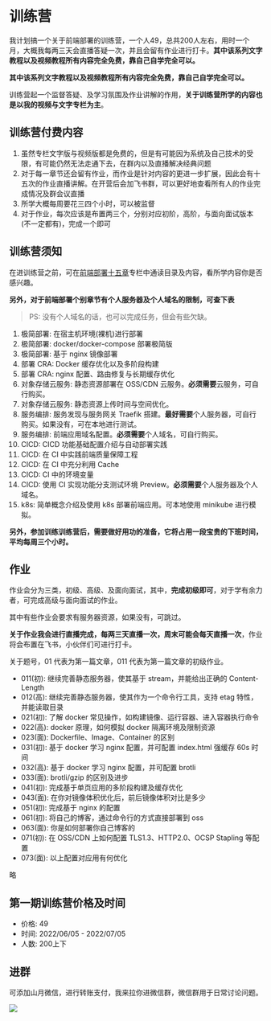 # 训练营

我计划搞一个关于前端部署的训练营，一个人49，总共200人左右，用时一个月，大概我每两三天会直播答疑一次，并且会留有作业进行打卡。
​
**​其中该系列文字教程以及视频教程所有内容完全免费，靠自己自学完全可以。** 

**​其中该系列文字教程以及视频教程所有内容完全免费，靠自己自学完全可以。** 

训练营起一个监督答疑、及学习氛围及作业讲解的作用，**关于训练营所学的内容也是以我的视频与文字专栏为主**。

## 训练营付费内容

1. 虽然专栏文字版与视频版都是免费的，但是有可能因为系统及自己技术的受限，有可能仍然无法走通下去，在群内以及直播解决经典问题
2. 对于每一章节还会留有作业，而作业是针对内容的更进一步扩展，因此会有十五次的作业直播讲解。在开营后会加飞书群，可以更好地查看所有人的作业完成情况及群会议直播
3. 所学大概每周要花三四个小时，可以被监督
4. 对于作业，每次应该是布置两三个，分别对应初阶，高阶，与面向面试版本(不一定都有)，完成一个即可

## 训练营须知

在进训练营之前，可在[前端部署十五章](https://q.shanyue.tech/deploy/)专栏中通读目录及内容，看所学内容你是否感兴趣。

**另外，对于前端部署个别章节有个人服务器及个人域名的限制，可查下表**

> PS: 没有个人域名的话，也可以完成任务，但会有些欠缺。

1. 极简部署: 在宿主机环境(裸机)进行部署
1. 极简部署: docker/docker-compose 部署极简版
1. 极简部署: 基于 nginx 镜像部署
1. 部署 CRA: Docker 缓存优化以及多阶段构建
1. 部署 CRA: nginx 配置、路由修复与长期缓存优化
1. 对象存储云服务: 静态资源部署在 OSS/CDN 云服务。**必须需要**云服务，可自行购买。
1. 对象存储云服务: 静态资源上传时间与空间优化。
1. 服务编排: 服务发现与服务网关 Traefik 搭建。**最好需要**个人服务器，可自行购买。如果没有，可在本地进行测试。
1. 服务编排: 前端应用域名配置。**必须需要**个人域名，可自行购买。
1. CICD: CICD 功能基础配置介绍与自动部署实践
1. CICD: 在 CI 中实践前端质量保障工程
1. CICD: 在 CI 中充分利用 Cache
1. CICD: CI 中的环境变量
1. CICD: 使用 CI 实现功能分支测试环境 Preview。**必须需要**个人服务器及个人域名。
1. k8s: 简单概念介绍及使用 k8s 部署前端应用。可本地使用 minikube 进行模拟。

**另外，参加训练训练营后，需要做好用功的准备，它将占用一段宝贵的下班时间，平均每周三个小时。**

## 作业

作业会分为三类，初级、高级、及面向面试，其中，**完成初级即可**，对于学有余力者，可完成高级与面向面试的作业。

其中有些作业会要求有服务器资源，如果没有，可跳过。

**关于作业我会进行直播完成，每两三天直播一次，周末可能会每天直播一次**，作业将会布置在飞书，小伙伴们可进行打卡。

关于题号，01 代表为第一篇文章，011 代表为第一篇文章的初级作业。

+ 011(初): 继续完善静态服务器，使其基于 stream，并能给出正确的 Content-Length
+ 012(高): 继续完善静态服务器，使其作为一个命令行工具，支持 etag 特性，并能读取目录
+ 021(初): 了解 docker 常见操作，如构建镜像、运行容器、进入容器执行命令
+ 022(高): docker 原理，如何模拟 docker 隔离环境及限制资源
+ 023(面): Dockerfile、Image、Container 的区别 
+ 031(初): 基于 docker 学习 nginx 配置，并可配置 index.html 强缓存 60s 时间
+ 032(高): 基于 docker 学习 nginx 配置，并可配置 brotli
+ 033(面): brotli/gzip 的区别及进步
+ 041(初): 完成基于单页应用的多阶段构建及缓存优化
+ 043(面): 在你对镜像体积优化后，前后镜像体积对比是多少
+ 051(初): 完成基于 nginx 的配置
+ 061(初): 将自己的博客，通过命令行的方式直接部署到 oss
+ 063(面): 你是如何部署你自己博客的
+ 071(初): 在 OSS/CDN 上如何配置 TLS1.3、HTTP2.0、OCSP Stapling 等配置
+ 073(面): 以上配置对应用有何优化

略

## 第一期训练营价格及时间

+ 价格: 49
+ 时间: 2022/06/05 - 2022/07/05
+ 人数: 200上下

## 进群

可添加山月微信，进行转账支付，我来拉你进微信群，微信群用于日常讨论问题。

![](https://static.shanyue.tech/images/22-05-18/clipboard-8626.a61f42.webp)